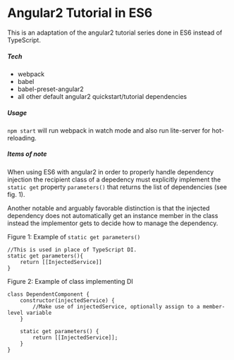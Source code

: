 # Angular2 Tutorial in ES6

This is an adaptation of the angular2 tutorial series done in ES6 instead of TypeScript.

##### Tech

- webpack
- babel
- babel-preset-angular2
- all other default angular2 quickstart/tutorial dependencies

##### Usage

`npm start` will run webpack in watch mode and also run lite-server for hot-reloading.

##### Items of note

When using ES6 with angular2 in order to properly handle dependency injection the recipient class of a depedency must explicitly implement the `static get` property `parameters()` that returns the list of dependencies (see fig. 1).

Another notable and arguably favorable distinction is that the injected dependency does not automatically get an instance member in the class instead the implementor gets to decide how to manage the dependency.
 
Figure 1: Example of `static get parameters()`

    //This is used in place of TypeScript DI.
    static get parameters(){
        return [[InjectedService]]
    }
    
Figure 2: Example of class implementing DI

    class DependentComponent {
        constructor(injectedService) {
            //Make use of injectedService, optionally assign to a member-level variable
        }
        
        static get parameters() {
            return [[InjectedService]];
        }
    }
